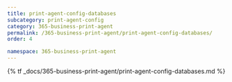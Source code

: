 ```yaml
---
title: print-agent-config-databases
subcategory: print-agent-config
category: 365-business-print-agent
permalink: /365-business-print-agent/print-agent-config-databases/
order: 4

namespace: 365-business-print-agent
---
```


{% tf _docs/365-business-print-agent/print-agent-config-databases.md %}